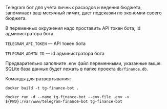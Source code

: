 Telegram бот для учёта личных расходов и ведения бюджета, запоминает ваш месячный лимит, дает подсказки по экономии своего бюджета.


В переменных окружения надо проставить API токен бота, id администратора бота.

`TELEGRAM_API_TOKEN` — API токен бота

`TELEGRAM_ADMIN_ID` — id администратора бота

Предварительно заполните .env файл переменными, указанные выше. SQLite база данных будет лежать в папке проекта `db/finance.db`.

Команды для развертывания:

```
docker build -t tg-finance-bot .

docker run -d --name tg-finance-bot --env-file .env -v ${PWD}:/var/www/telegram-finance-bot tg-finance-bot
```
